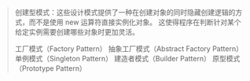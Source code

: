 >创建型模式：这些设计模式提供了一种在创建对象的同时隐藏创建逻辑的方式，而不是使用 new 运算符直接实例化对象。
>这使得程序在判断针对某个给定实例需要创建哪些对象时更加灵活。
>
>工厂模式（Factory Pattern）
>抽象工厂模式（Abstract Factory Pattern）
>单例模式（Singleton Pattern）
>建造者模式（Builder Pattern）
>原型模式（Prototype Pattern）
